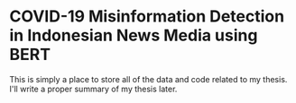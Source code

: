 # COVID-19 Misinformation Detection in Indonesian News Media using BERT

This is simply a place to store all of the data and code related to my thesis. I'll write
a proper summary of my thesis later.
